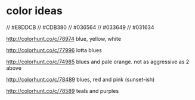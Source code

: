 # color ideas
// #E8DDCB
// #CDB380
// #036564
// #033649
// #031634

http://colorhunt.co/c/78974
blue, yellow, white

http://colorhunt.co/c/77996
lotta blues

http://colorhunt.co/c/74985
blues and pale orange. not as aggressive as 2 above

http://colorhunt.co/c/78489
blues, red and pink (sunset-ish)

http://colorhunt.co/c/78589
teals and purples